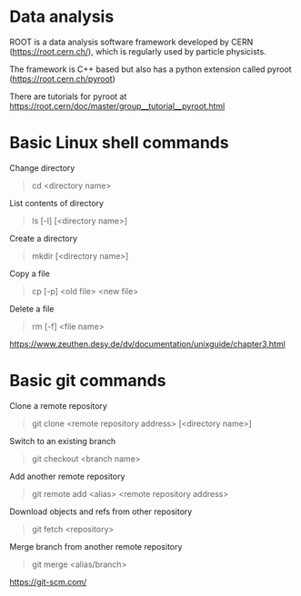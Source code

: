 # Data analysis

ROOT is a data analysis software framework developed by CERN (https://root.cern.ch/), which is regularly used by particle physicists.

The framework is C++ based but also has a python extension called pyroot (https://root.cern.ch/pyroot)

There are tutorials for pyroot at https://root.cern/doc/master/group__tutorial__pyroot.html 


# Basic Linux shell commands

Change directory
> cd \<directory name\>

List contents of directory
> ls [-l] [\<directory name\>]

Create a directory
> mkdir [\<directory name\>]

Copy a file
> cp [-p] \<old file\> \<new file\>

Delete a file
>rm [-f] \<file name\>


https://www.zeuthen.desy.de/dv/documentation/unixguide/chapter3.html


# Basic git commands

Clone a remote repository 
> git clone \<remote repository address\> [\<directory name\>]

Switch to an existing branch
> git checkout \<branch name\>

Add another remote repository
> git remote add \<alias\> \<remote repository address\>

Download objects and refs from other repository
> git fetch \<repository\>

Merge branch from another remote repository
> git merge \<alias/branch\>

https://git-scm.com/